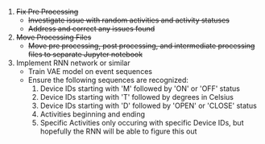 1. ~~Fix Pre Processing~~
   - ~~Investigate issue with random activities and activity statuses~~
   - ~~Address and correct any issues found~~
2. ~~Move Processing Files~~
   - ~~Move pre processing, post processing, and intermediate processing files to separate Jupyter notebook~~
3. Implement RNN network or similar
   - Train VAE model on event sequences
   - Ensure the following sequences are recognized:
     1. Device IDs starting with 'M' followed by 'ON' or 'OFF' status
     2. Device IDs starting with 'T' followed by degrees in Celsius
     3. Device IDs starting with 'D' followed by 'OPEN' or 'CLOSE' status
     4. Activities beginning and ending
     5. Specific Activities only occuring with specific Device IDs, but hopefully the RNN will be able to figure this out